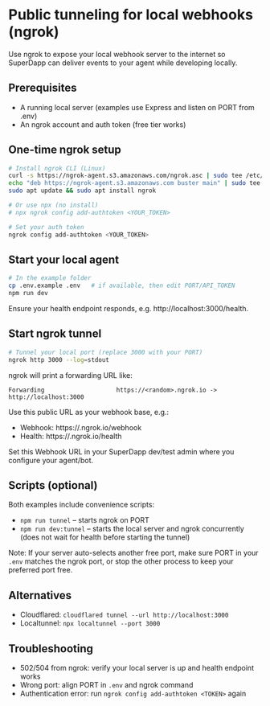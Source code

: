 # Public tunneling for local webhooks (ngrok)

Use ngrok to expose your local webhook server to the internet so SuperDapp can deliver events to your agent while developing locally.

## Prerequisites
- A running local server (examples use Express and listen on PORT from .env)
- An ngrok account and auth token (free tier works)

## One-time ngrok setup
```bash
# Install ngrok CLI (Linux)
curl -s https://ngrok-agent.s3.amazonaws.com/ngrok.asc | sudo tee /etc/apt/trusted.gpg.d/ngrok.asc >/dev/null
echo "deb https://ngrok-agent.s3.amazonaws.com buster main" | sudo tee /etc/apt/sources.list.d/ngrok.list
sudo apt update && sudo apt install ngrok

# Or use npx (no install)
# npx ngrok config add-authtoken <YOUR_TOKEN>

# Set your auth token
ngrok config add-authtoken <YOUR_TOKEN>
```

## Start your local agent
```bash
# In the example folder
cp .env.example .env   # if available, then edit PORT/API_TOKEN
npm run dev
```
Ensure your health endpoint responds, e.g. http://localhost:3000/health.

## Start ngrok tunnel
```bash
# Tunnel your local port (replace 3000 with your PORT)
ngrok http 3000 --log=stdout
```
ngrok will print a forwarding URL like:
```
Forwarding                    https://<random>.ngrok.io -> http://localhost:3000
```

Use this public URL as your webhook base, e.g.:
- Webhook: https://<random>.ngrok.io/webhook
- Health:  https://<random>.ngrok.io/health

Set this Webhook URL in your SuperDapp dev/test admin where you configure your agent/bot.

## Scripts (optional)
Both examples include convenience scripts:
- `npm run tunnel` – starts ngrok on PORT
- `npm run dev:tunnel` – starts the local server and ngrok concurrently (does not wait for health before starting the tunnel)

Note: If your server auto-selects another free port, make sure PORT in your `.env` matches the ngrok port, or stop the other process to keep your preferred port free.

## Alternatives
- Cloudflared: `cloudflared tunnel --url http://localhost:3000`
- Localtunnel: `npx localtunnel --port 3000`

## Troubleshooting
- 502/504 from ngrok: verify your local server is up and health endpoint works
- Wrong port: align PORT in `.env` and ngrok command
- Authentication error: run `ngrok config add-authtoken <TOKEN>` again
